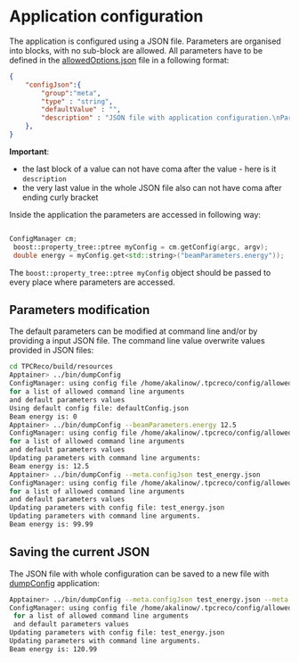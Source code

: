 # Application configuration

The application is configured using a JSON file. Parameters are organised into blocks, with no sub-block are allowed. All parameters have to be defined in the [allowedOptions.json](config/allowedOptions.json) file in a following format:

```json
{
    "configJson":{
        "group":"meta",
        "type" : "string",
        "defaultValue" : "",
        "description" : "JSON file with application configuration.\nParameters values from json file are overwritten by values provided at command line.\nType: string"            
    },
}
```

**Important**: 
 * the last block of a value can not have coma after the value - here is it ```description```
 * the very last value in the whole JSON file also can not have coma after ending curly bracket
 
 Inside the application the parameters are accessed in following way:
 ```C++
 
ConfigManager cm;
  boost::property_tree::ptree myConfig = cm.getConfig(argc, argv);
  double energy = myConfig.get<std::string>("beamParameters.energy"));
 
 ```
 The `boost::property_tree::ptree myConfig` object should be passed to every place where parameters are accessed.
 
 ## Parameters modification
 
 The default parameters can be modified at command line and/or by providing a input JSON file.
 The command line value overwrite values provided in JSON files:
 
 ```bash
 cd TPCReco/build/resources
 Apptainer> ../bin/dumpConfig 
ConfigManager: using config file /home/akalinow/.tpcreco/config/allowedOptions.json
 for a list of allowed command line arguments
 and default parameters values
Using default config file: defaultConfig.json
Beam energy is: 0
Apptainer> ../bin/dumpConfig --beamParameters.energy 12.5
ConfigManager: using config file /home/akalinow/.tpcreco/config/allowedOptions.json
 for a list of allowed command line arguments
 and default parameters values
Updating parameters with command line arguments: 
Beam energy is: 12.5
Apptainer> ../bin/dumpConfig --meta.configJson test_energy.json 
ConfigManager: using config file /home/akalinow/.tpcreco/config/allowedOptions.json
 for a list of allowed command line arguments
 and default parameters values
Updating parameters with config file: test_energy.json
Updating parameters with command line arguments.
Beam energy is: 99.99
```

## Saving the current JSON

The JSON file with whole configuration can be saved to a new file with [dumpConfig](bin/dumpConfig.cpp) application:

```bash
Apptainer> ../bin/dumpConfig --meta.configJson test_energy.json --meta.configDumpJson current_config.json --beamParameters.energy 120.99
ConfigManager: using config file /home/akalinow/.tpcreco/config/allowedOptions.json
 for a list of allowed command line arguments
 and default parameters values
Updating parameters with config file: test_energy.json
Updating parameters with command line arguments.
Beam energy is: 120.99
```

